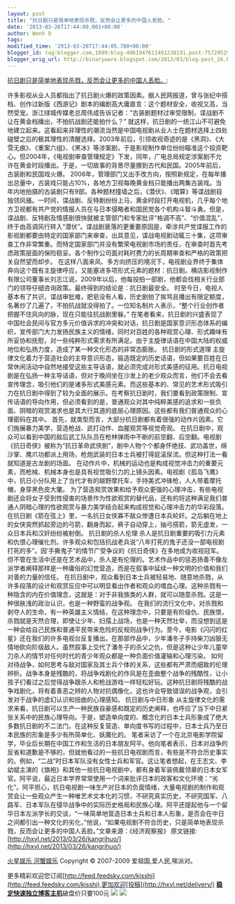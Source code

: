 ```yaml
---
layout: post
title: "抗日剧只是简单地表现杀戮，反而会让更多的中国人丢脸。"
date: '2013-03-26T17:44:00.001+08:00'
author: Wenh Q
tags:
modified_time: '2013-03-26T17:44:05.780+08:00'
blogger_id: tag:blogger.com,1999:blog-4961947611491238191.post-7572952950767208669
blogger_orig_url: http://binaryware.blogspot.com/2013/03/blog-post_26.html
---
```


[抗日剧只是简单地表现杀戮，反而会让更多的中国人丢脸。](http://hxyl.net/2013/03/26/kangrihuo/):

许多影视从业人员都指出了抗日剧火爆的政策因素。据人民网报道，曾与张纪中搭档、创作过新版《西游记》剧本的编剧高大庸直言：这个题材安全，收视又高，当然受宠。浙江绿城传媒老总周伟成告诉记者：“古装剧题材过审受限制，谍战剧不让在黄金档播出，不拍抗战剧还能拍什么？”
就这样，抗日剧的一统江山不可避免地建立起来。这看起来非理性的潮流当然是中国电视剧从业人士在题材选择上四处碰壁之后的极其理性的清醒选择。2003年前后，引领收视奇迹的是《黑洞》、《大雪无痕》、《重案六组》、《黑冰》等涉案剧，于是影视制作单位纷纷瞄准这个投资靶心。但2004年，《电视剧审查管理规定》下发，同年，广电总局规定涉案剧不允许在黄金时段播出。于是，一切故事的背景尽量挪到古代和民国。2005年前后，古装剧和民国戏火爆。
2006年，管理部门又出手改方向，按照新规定，在每年播出总量中，古装戏只能占10%，各地方卫视每晚黄金档只能播出两集古装戏。当年内地拍摄的古装剧只有9部。各种题材撞墙之后，《潜伏》、《暗算》等谍战剧目独领风骚。一时间，谍战剧、反特剧纷纷上马，黄金时段打开电视机，几乎每个地方卫视都有共产党的情报人员在与日本侵略者和国民党各个机构斗智斗勇。但是，谍战剧、反特剧及情感剧很快就被主管部门和专家批评“格调不高”、“价值混乱”，终于由高调风行转入“潜伏”。谍战剧衰落的更重要原因是，牵涉共产党谍报工作的影视剧都要由特定的国家部门来审查，出具意见，谍战电视剧动辄三十集，这项审查工作非常繁重。而特定国家部门并没有繁荣电视剧市场的责任，在审查时首先考虑政策层面的保险稳妥。各个制作公司面对耗时费力的长周期审查和严格的政策把关自然望而却步。
在这样八面来风、多方向挤压的境况下，电视剧业界终于集体奔向这个既有主旋律呼应，又能塞进多项形式元素的题材：抗日剧。横店影视制作有限公司董事长刘志江说，2009年以后，他每投拍一部剧，他都会找相关行业部门的领导仔细咨询政策。最终得到的结论是：抗日剧最安全。
时至今日，电视人基本有了共识，谍战审批难，肥皂没有人看，历史剧拍了挨骂且播出有限定额度，名著炒了几遍了，不拍抗战就没得拍了。一位知名制片人表示，“整个行业创作者把握不住风向的脉，现在只能往抗战剧里躲。”
在笔者看来，抗日剧的兴盛表现了中国社会民间与官方多元价值诉求的冲突和对话，抗日剧是国家意识形态体系的编织，宣传部门大力发扬民族主义的情绪，同时对百姓的各种观赏心理、形式趣味有所妥协和抚慰，对一些纯粹形式需求有所满足。由于主旋律话语在中国大陆的权威地位和弘扬力度，造成了某一种文化形态的非常态膨胀。
抗日剧的形式道理
主旋律文化着力于营造社会的主导意识形态，锻造既定的历史话语，但如果要百姓在日常休闲活动中自然地接受这些主导话语，就必须完成对形式美感的征用。抗日电视剧是在弘扬一种主导话语，但对于晚间坐在沙发上的老少观众而言，他们不会去看宣传理念，吸引他们的是诸多形式美感元素。而这些基本的、常见的艺术形式吸引力在抗日剧中得到了较为全面的展示。在考察抗日剧时，我们要看到政策限制、宣传话语的导向作用，但必须看到的是，普通观众对其中纯粹美感的追求和一些负面、阴暗的观赏渴求也是其大行其道的底层心理原因。这些都有我们普通观众的心理密码在其中。
首先，就类型而言，大部分抗日剧都有着很强的动作片因素。它们施展暴力美学，营造枪战、武打动作、血腥观赏等视觉奇观。
在抗日剧中，观众可以看到中国的敌后武工队队员在枪林弹雨中不断的前空翻、后空翻。电视剧《抗日奇侠》被称为“抗日革命武侠剧”，剧中人物个个都身怀绝技、武功盖世，绵沙掌、鹰爪功都派上用场，枪炮武装的日本士兵被打得屁滚尿流。但这种打法一看就知道是古龙剧的场面。
在动作片中，机械的运动也是构成视觉冲击力的重要元素，而枪械、机械本身也是具有视觉吸引力的上镜头因素。电视剧《孤岛飞鹰》中，抗日小分队用上了当代才有的越野摩托车，手持美式冲锋枪，人人带着摩托帽，身穿黑色皮大氅。
为了营造观赏效果和给予观众更强的心理冲击，有些电视剧还会将女子受到性侵害的场景作为性欲观赏的替代品，还有的将这种满足我们普通人阴暗心理的性欲观赏与暴力美学结合起来构成视觉和心理冲击力的华彩段落。在抗日剧《箭在弦上》里，一名抗日女侠寡不敌众惨遭日本兵轮奸。之后躺在地上的女侠突然抓起旁边的弓箭，翻身而起，裤子自动穿上，抽弓搭箭，箭无虚发，一众日本兵和汉奸纷纷被射倒。
抗日剧的杀人伦理
杀人是抗日剧重要的吸引力元素和仇恨心理催化剂。许多观众和包括抗战老兵说“八年打死的鬼子还没一部电视剧打死的多”。因’手撕鬼子”的情节广受争议的《抗日奇侠》在多地成为收视冠军。
但不管在生活中还是在艺术品中，杀人是有伦理的。艺术作品中的惩恶扬善不像左派学者阐释那样是一种庸俗的幻觉营造，而是在叙事中延续一种文明的价值和我们对善的力量的信任。
在抗日剧中，观众看到日本士兵被轻易地、随意地杀戮，从许多段落的设计和观赏反应中可以明显看出作者和观众的嗜血心理。这种杀戮有一种隐含的内在价值理念，这就是：对于非我族类的人群，就可以随意杀戮。这是一种很肤浅的政治认识，也是一种野蛮的战争观。
在我们的流行文化中，对杀戮和剥夺人的生命，有一种英雄主义情结，在这种理念中，只要是有阶级仇、民族恨，杀戮就是天然合理，即使让少年、妇孺上战场，也是一种天然壮举，而没想到这是一种会给自己民族和普通平民带来危险的反规则战争行为。至今，电影《闪闪的红星》还在我们的许多电视台反复播出。在那部作品中，少年潘冬子手持柴刀凶狠无情地砍向阶级敌人。虽然叙事上交代了潘冬子的杀父之仇，但是这种让少年儿童举刀杀人的情节对任何时代的青少年观众都是一种负面价值灌输和心理污染。
如何对待战争，如何思考与敌对国家及其士兵个体的关系，这些都有严肃而细致的伦理辨析。战争本身是残酷的，将战争戏剧化的作风是在歪曲整个战争的残酷性，让小孩子们看过之后觉得战争跟杀人和枪战游戏一样轻松好玩。这种抗日剧将残酷的战争戏剧化，将有着善恶之辨的人物对抗偶像化，这也许会导致错误的战争观，会引发对于战争的虚幻认识和扭曲的心理感知。
抗日剧与中日形象
从主旋律文化的需求来看，抗日剧可以生产一种民族自豪感和既定的历史阐释，也呼应了当下中日紧张关系中的民族心理导向。于是，塑造单向度的、概念化的日本士兵形象成了绝大多数抗日剧的不二法门。在这种反复营造、单向度书写的过程中，日本士兵乃至日本民族的形象是多少有所简单化、妖魔化的。
笔者采访了一个在北京电影学院留学，毕业后长期在中国工作和生活的日本朋友阿平。他向笔者表示，日本对战争的反省和道歉是不够的，但就他看过的一些抗日电视剧而言，有些是不符合历史事实的。例如，“二战”时日本军队没有女性士兵和军官。这让笔者想起，在王志文、李幼斌主演的《旗袍》和其他一些抗日电视剧中，都有身着军装佩戴领章的日本女军官。阿平说，最近日本学界常常使用一个词来批评日本的政客和文化环境：“劣化”。阿平担心，抗日电视剧一味生产对日本的负面情绪，大量电视剧的制作和观赏会让一些观众产生一种唯艺术文本化的习惯，不研究真实历史，不研究国军、八路军、日本军队在侵华战争中的实际历史格局和民族心理。阿平还提起他与一个留华日本左派学长的交谈，“一味简单地营造日本士兵和日本人形象，是否会在中日之间都引出一种文化的劣化，”他说，“如果电视剧不符合历史，只是简单地表现杀戮，反而会让更多的中国人丢脸。”文章来源：《经济观察报》
原文链接:
[http://hxyl.net/2013/03/26/kangrihuo/](http://hxyl.net/2013/03/26/kangrihuo/)


[火星娱乐 河蟹娱乐](http://hxyl.net/) Copyright © 2007-2009
爱祖国,爱人民,唉派对。

更多精彩欢迎您订阅[http://feed.feedsky.com/kisshi](http://feed.feedsky.com/kisshi),更加欢迎[投稿](http://hxyl.net/delivery/)
[**稳定快速独立博客主机**](http://www.gegehost.com/)破盘价只要100元
![](http://img.tongji.linezing.com/922164/tongji.gif)
![](http://www1.feedsky.com/t1/725824593/kisshi/feedsky/s.gif?r=http://hxyl.net/2013/03/26/kangrihuo/)
